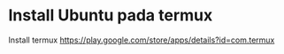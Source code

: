 # Install Ubuntu pada termux
Install termux
https://play.google.com/store/apps/details?id=com.termux
